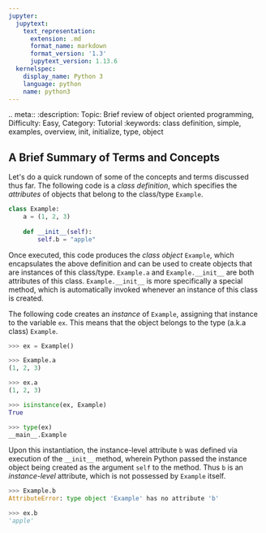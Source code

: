```yaml
---
jupyter:
  jupytext:
    text_representation:
      extension: .md
      format_name: markdown
      format_version: '1.3'
      jupytext_version: 1.13.6
  kernelspec:
    display_name: Python 3
    language: python
    name: python3
---
```


<!-- #raw raw_mimetype="text/restructuredtext" -->
.. meta::
   :description: Topic: Brief review of object oriented programming, Difficulty: Easy, Category: Tutorial
   :keywords: class definition, simple, examples, overview, init, initialize, type, object
<!-- #endraw -->

<!-- #region -->
## A Brief Summary of Terms and Concepts

Let's do a quick rundown of some of the concepts and terms discussed thus far.  The following code is a *class definition*, which specifies the *attributes* of objects that belong to the class/type `Example`.

```python
class Example:
    a = (1, 2, 3)
    
    def __init__(self):
        self.b = "apple"
```

Once executed, this code produces the *class object* `Example`, which encapsulates the above definition and can be used to create objects that are instances of this class/type. `Example.a` and `Example.__init__` are both attributes of this class. `Example.__init__` is more specifically a special method, which is automatically invoked whenever an instance of this class is created. 

The following code creates an *instance* of `Example`, assigning that instance to the variable `ex`. This means that the object belongs to the type (a.k.a class) `Example`.

```python
>>> ex = Example()

>>> Example.a
(1, 2, 3)

>>> ex.a
(1, 2, 3)

>>> isinstance(ex, Example)
True

>>> type(ex)
__main__.Example
```

Upon this instantiation, the instance-level attribute `b` was defined via execution of the `__init__` method, wherein Python passed the instance object being created as the argument `self` to the method. Thus `b` is an *instance-level* attribute, which is not possessed by `Example` itself.

```python
>>> Example.b
AttributeError: type object 'Example' has no attribute 'b'

>>> ex.b
'apple'
```

<!-- #endregion -->

